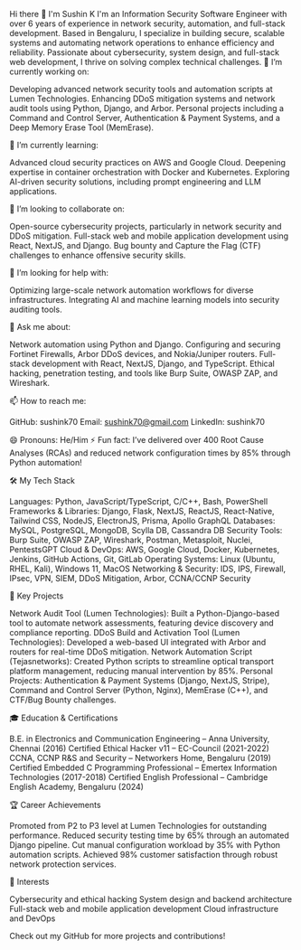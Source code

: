 Hi there 👋 I'm Sushin K
I'm an Information Security Software Engineer with over 6 years of experience in network security, automation, and full-stack development. Based in Bengaluru, I specialize in building secure, scalable systems and automating network operations to enhance efficiency and reliability. Passionate about cybersecurity, system design, and full-stack web development, I thrive on solving complex technical challenges.
🔭 I’m currently working on:

Developing advanced network security tools and automation scripts at Lumen Technologies.
Enhancing DDoS mitigation systems and network audit tools using Python, Django, and Arbor.
Personal projects including a Command and Control Server, Authentication & Payment Systems, and a Deep Memory Erase Tool (MemErase).

🌱 I’m currently learning:

Advanced cloud security practices on AWS and Google Cloud.
Deepening expertise in container orchestration with Docker and Kubernetes.
Exploring AI-driven security solutions, including prompt engineering and LLM applications.

👯 I’m looking to collaborate on:

Open-source cybersecurity projects, particularly in network security and DDoS mitigation.
Full-stack web and mobile application development using React, NextJS, and Django.
Bug bounty and Capture the Flag (CTF) challenges to enhance offensive security skills.

🤔 I’m looking for help with:

Optimizing large-scale network automation workflows for diverse infrastructures.
Integrating AI and machine learning models into security auditing tools.

💬 Ask me about:

Network automation using Python and Django.
Configuring and securing Fortinet Firewalls, Arbor DDoS devices, and Nokia/Juniper routers.
Full-stack development with React, NextJS, Django, and TypeScript.
Ethical hacking, penetration testing, and tools like Burp Suite, OWASP ZAP, and Wireshark.

📫 How to reach me:

GitHub: sushink70
Email: sushink70@gmail.com
LinkedIn: sushink70

😄 Pronouns: He/Him
⚡ Fun fact: I’ve delivered over 400 Root Cause Analyses (RCAs) and reduced network configuration times by 85% through Python automation!

🛠️ My Tech Stack

Languages: Python, JavaScript/TypeScript, C/C++, Bash, PowerShell
Frameworks & Libraries: Django, Flask, NextJS, ReactJS, React-Native, Tailwind CSS, NodeJS, ElectronJS, Prisma, Apollo GraphQL
Databases: MySQL, PostgreSQL, MongoDB, Scylla DB, Cassandra DB
Security Tools: Burp Suite, OWASP ZAP, Wireshark, Postman, Metasploit, Nuclei, PentestsGPT
Cloud & DevOps: AWS, Google Cloud, Docker, Kubernetes, Jenkins, GitHub Actions, Git, GitLab
Operating Systems: Linux (Ubuntu, RHEL, Kali), Windows 11, MacOS
Networking & Security: IDS, IPS, Firewall, IPsec, VPN, SIEM, DDoS Mitigation, Arbor, CCNA/CCNP Security

🚀 Key Projects

Network Audit Tool (Lumen Technologies): Built a Python-Django-based tool to automate network assessments, featuring device discovery and compliance reporting.
DDoS Build and Activation Tool (Lumen Technologies): Developed a web-based UI integrated with Arbor and routers for real-time DDoS mitigation.
Network Automation Script (Tejasnetworks): Created Python scripts to streamline optical transport platform management, reducing manual intervention by 85%.
Personal Projects: Authentication & Payment Systems (Django, NextJS, Stripe), Command and Control Server (Python, Nginx), MemErase (C++), and CTF/Bug Bounty challenges.

🎓 Education & Certifications

B.E. in Electronics and Communication Engineering – Anna University, Chennai (2016)
Certified Ethical Hacker v11 – EC-Council (2021-2022)
CCNA, CCNP R&S and Security – Networkers Home, Bengaluru (2019)
Certified Embedded C Programming Professional – Emertex Information Technologies (2017-2018)
Certified English Professional – Cambridge English Academy, Bengaluru (2024)

🏆 Career Achievements

Promoted from P2 to P3 level at Lumen Technologies for outstanding performance.
Reduced security testing time by 65% through an automated Django pipeline.
Cut manual configuration workload by 35% with Python automation scripts.
Achieved 98% customer satisfaction through robust network protection services.

🌟 Interests

Cybersecurity and ethical hacking
System design and backend architecture
Full-stack web and mobile application development
Cloud infrastructure and DevOps

Check out my GitHub for more projects and contributions!

